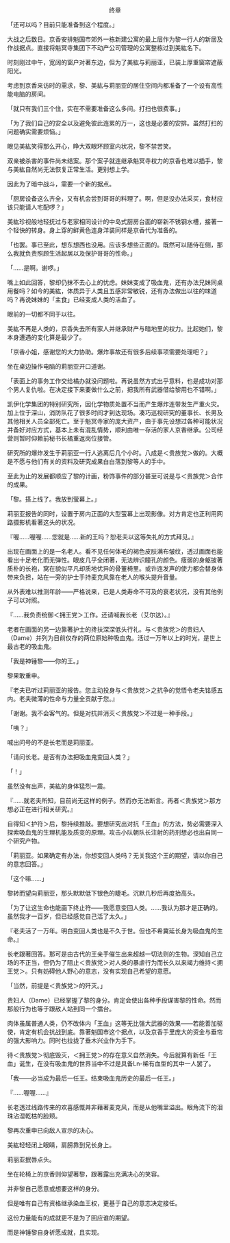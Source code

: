 <p align="center">终章</p>

「还可以吗？目前只能准备到这个程度。」

大战之后数日。京香安排魁国市郊外一栋新建公寓的最上层作为黎一行人的新居及作战据点。直接将魁冥寺集团下不动产公司管理的公寓整栋过到美紘名下。

时刻刚过中午，宽阔的窗户对著东边，但为了美紘与莉丽亚，已装上厚重窗帘遮蔽阳光。

考虑到京香来访时的需求，黎、美紘与莉丽亚的居住空间内都准备了一个设有高性能电脑的房间。

「就只有我们三个住，实在不需要准备这么多间。打扫也很费事。」

「为了我们自己的安全以及避免彼此连累的万一，这也是必要的安排。虽然打扫的问题确实需要烦恼。」

眼见美紘笑得那么开心，睁大双眼环顾室内状况，黎不禁苦笑。

双亲被杀害的事件尚未结案。那个案子就连继承魁冥寺权力的京香也难以插手，黎与美紘自然尚无法恢复正常生活。更别想上学。

因此为了暗中战斗，需要一个新的据点。

「厨房设备这么齐全，又有机会尝到哥哥的料理了。啊，但是没办法采买，食材应该只能请人宅配啰？」

美紘珍视般地轻抚过与老家相同设计的中岛式厨房台面的崭新不锈钢水槽，接著一个轻快的转身。身上穿的鲜黄色连身洋装同样是京香代为准备的。

「也罢。事已至此，想东想西也没用。应该多想些正面的。既然可以随侍在侧，那么我就负责照顾生活起居以及保护哥哥的性命。」

「……是啊。谢啰。」

嘴上如此回答，黎却仍抹不去心上的忧虑。妹妹变成了吸血鬼，还有办法兄妹同桌用餐吗？如今的美紘，体质异于人类且五感非常敏锐，还有办法做出以往的味道吗？再说妹妹的「主食」已经变成人类的活血了。

眼前的一切都不同于以往。

美紘不再是人类的，京香失去所有家人并继承财产与暗地里的权力。比起她们，黎本身遭遇的变化算是最少了。

「京香小姐，感谢您的大力协助。爆炸事故还有很多后续事项需要处理吧？」

坐在桌边操作电脑的莉丽亚开口道谢。

「表面上的事务工作交给橘办就没问题啦。再说虽然方式出乎意料，也是成功对那个男人复仇啦。在决定接下来要做什么之前，把我所有武器借给黎用也不错啊。」

凯伊化学集团的特别研究所，因化学物质处置不当而产生爆炸连带发生严重火灾。加上位于深山，消防队花了很多时间才到达现场。凑巧巡视研究的董事长、长男及其他相关人员全部死亡。至于魁冥寺家的庞大资产，由于事先设想过各种可能状况并备好对应方式，基本上未有混乱情势，顺利由唯一存活的家人京香继承。公司经营则暂时仰赖前秘书长橘重返岗位接管。

研究所的爆炸发生于莉丽亚一行人逃离后几个小时。八成是＜贵族党＞做的。大概是不愿与他们有关的资料及研究成果白白落到黎等人的手中。

至此为止的发展都顺应了黎的计画，粉饰事件的部分甚至可说是与＜贵族党＞合作的成果。

「黎。搭上线了。我放到萤幕上。」

莉丽亚报告的同时，设置于房内正面的大型萤幕上出现影像。对方肯定也正利用网路摄影机看著这头的状况。

『喔……喔喔……您就是……新的王吗？恕老夫以这等失礼的方式拜见。』

出现在画面上的是一名老人。看不见任何体毛的褐色皮肤满布皱纹，透过画面也能看出十足老化而无弹性。眼皮几乎全闭著，无法辨识瞳孔的颜色。瘦弱的身躯披著质朴的长袍，窝在貌似平凡却质地优异的骨董椅里。或许连发声的使力都会替身体带来负担，站在一旁的护士手持麦克风靠在老人的喉头提升音量。

从外表难以推测年龄——严格说来，已是人类寿命不可及的衰老状况，没有其他例子可以对照。

『……我负责统御＜拥王党＞工作。还请喊我长老（艾尔达）。』

老者在画面的另一边靠著护士的搀扶深深低头行礼。与＜贵族党＞的贵妇人（Dame）并列为目前仅存的两位原始种吸血鬼。活过一万年以上的时光，是世上最古老的吸血鬼。

「我是神锤黎——你的王。」

黎果敢重申。

『老夫已听过莉丽亚的报告。您主动投身与＜贵族党＞之抗争的觉悟令老夫铭感五内。老夫微薄的性命与力量全贡献于您。』

「谢谢。我不会客气的。但是对抗并消灭＜贵族党＞不过是一种手段。」

「咦？」

喊出问号的不是长老而是莉丽亚。

「请问长老。是否有办法把吸血鬼变回人类？」

「！」

虽然没有出声，美紘的身体猛烈一震。

『……就老夫所知，目前尚无这样的例子。然而亦无法断言。再者＜贵族党＞那方想必正在进行相关研究。』

自得知＜护符＞后，黎持续推敲。要想研究出对抗「王血」的方法，势必需要深入探索吸血鬼的生理机能及质变的原理。攻击小队朝队长注射的药剂想必也出自同一个研究产物。

「莉丽亚。如果确定有办法，你想变回人类吗？无关我这个王的期望，请以你自己的意志回答。」

「这个嘛……」

黎转而望向莉丽亚，那头默默低下银色的睫毛。沉默几秒后再度抬高头。

「为了让这生命也能画下终止符——我愿意变回人类。……我认为那才是正确的。虽然我才一百岁，但已经感觉自己活了太久。」

『老夫活了一万年。明白变回人类也是不久于世。但也不希冀延长身为吸血鬼的生命。』

长老跟著回答。那可是由古代的王亲手催生出来超越一切法则的生物。深知自己立场的不正当，但仍为了阻止＜贵族党＞对人类的暴虐行为而长久以来竭力维持＜拥王党＞。只有妨碍他人野心的意志，没有实现自己希望的意愿。

「当然，前提是＜贵族党＞的歼灭。」

贵妇人（Dame）已经掌握了黎的身分。肯定会使出各种手段谋害黎的性命。然而那般行为也等于跟敌人站到同一个擂台。

肉体虽属普通人类，仍不改体内「王血」这等无比强大武器的效果——若能善加驱使，肯定有机会抗战到底。靠著魁国市这个据点，以及京香手里庞大的资金与垂帘的强大影响力。同时也拉拢了垂木兴业作为手下。

待＜贵族党＞彻底毁灭，＜拥王党＞的存在意义自然消失。今后就算有新任「王血」诞生，在没有吸血鬼的世界当中不过是具备Ln-稀有血型的其中一人罢了。

「我——必当成为最后一任王。结束吸血鬼历史的最后一任王。」

『……喔喔……』

长老透过线路传来的欢喜感慨并非藉著麦克风，而是从他嘴里溢出。眼角流下的泪珠沾湿乾枯的脸颊。

黎再次重申已向敌人宣示的决心。

美紘轻轻闭上眼睛，肩膀靠到兄长身上。

莉丽亚抿唇点头。

坐在轮椅上的京香则仰望著黎，跟著露出充满决心的笑容。

并非黎自己愿意或想要这样的身分。

但是唯有自己有资格继承染血王权，更基于自己的意志决定接任。

这份力量能有的成就更不是为了回应谁的期望。

而是神锤黎自身祈愿成就，且实现。

